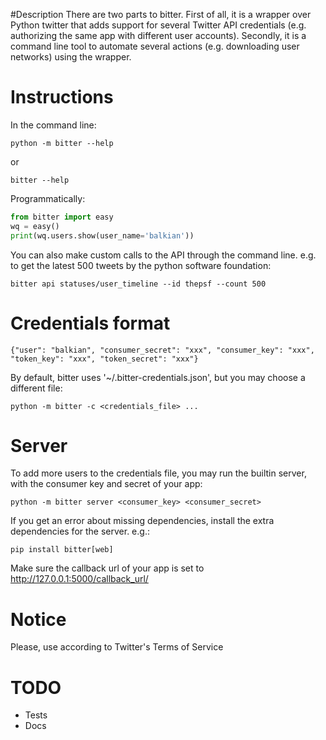 #Description
There are two parts to bitter.
First of all, it is a wrapper over Python twitter that adds support for several Twitter API credentials (e.g. authorizing the same app with different user accounts).
Secondly, it is a command line tool to automate several actions (e.g. downloading user networks) using the wrapper.

# Instructions

In the command line:

    python -m bitter --help

or

    bitter --help


Programmatically:

```python
from bitter import easy
wq = easy()
print(wq.users.show(user_name='balkian'))
```


You can also make custom calls to the API through the command line.
e.g. to get the latest 500 tweets by the python software foundation:

```
bitter api statuses/user_timeline --id thepsf --count 500
```
# Credentials format

```
{"user": "balkian", "consumer_secret": "xxx", "consumer_key": "xxx", "token_key": "xxx", "token_secret": "xxx"}
```

By default, bitter uses '~/.bitter-credentials.json', but you may choose a different file:

```
python -m bitter -c <credentials_file> ...
```

# Server
To add more users to the credentials file, you may run the builtin server, with the consumer key and secret of your app:

```
python -m bitter server <consumer_key> <consumer_secret>
```

If you get an error about missing dependencies, install the extra dependencies for the server. e.g.:

```
pip install bitter[web]
```

Make sure the callback url of your app is set to http://127.0.0.1:5000/callback_url/

# Notice
Please, use according to Twitter's Terms of Service

# TODO

* Tests
* Docs
